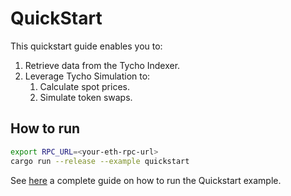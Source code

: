 # QuickStart

This quickstart guide enables you to:

1. Retrieve data from the Tycho Indexer.
2. Leverage Tycho Simulation to:
    1. Calculate spot prices.
    2. Simulate token swaps.

## How to run

```bash
export RPC_URL=<your-eth-rpc-url>
cargo run --release --example quickstart
```

See [here](https://docs.propellerheads.xyz/tycho/for-solvers/tycho-quickstart) a complete guide on how to run the
Quickstart example.